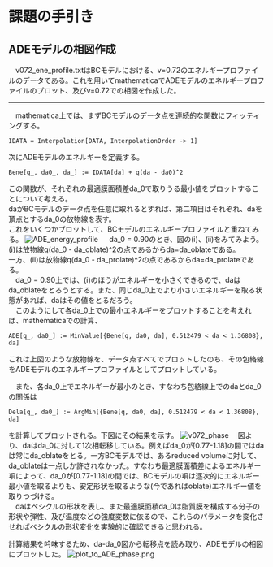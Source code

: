 # 課題の手引き
## ADEモデルの相図作成
　v072_ene_profile.txtはBCモデルにおける、v=0.72のエネルギープロファイルのデータである。これを用いてmathematicaでADEモデルのエネルギープロファイルのプロット、及びv=0.72での相図を作成した。  
 ***
 
 　mathematica上では、まずBCモデルのデータ点を連続的な関数にフィッティングする。
   ```
   IDATA = Interpolation[DATA, InterpolationOrder -> 1]
   ```      
   
   次にADEモデルのエネルギーを定義する。
   ```
   Bene[q_, da0_, da_] := IDATA[da] + q(da - da0)^2
   ```
   この関数が、それぞれの最適膜面積差da_0で取りうる最小値をプロットすることについて考える。  
   daがBCモデルのデータ点を任意に取れるとすれば、第二項目はそれぞれ、daを頂点とするda_0の放物線を表す。  
   これをいくつかプロットして、BCモデルのエネルギープロファイルと重ねてみる。
   ![ADE_energy_profile](https://github.com/chibatoshikaze/SurfaceEvolver/blob/patch-4/BCtoADE/chiba/ADE_para.png)
  　
   da_0 = 0.90のとき、図の(ⅰ)、(ⅱ)をみてみよう。
   (ⅰ)は放物線q(da_0 - da_oblate)^2の点であるからda=da_oblateである。  
   一方、(ⅱ)は放物線q(da_0 - da_prolate)^2の点であるからda=da_prolateである。  
   　da_0 = 0.90上では、(ⅰ)のほうがエネルギーを小さくできるので、daはda_oblateをとろうとする。また、同じda_0上でより小さいエネルギーを取る状態があれば、daはその値をとるだろう。  
   　このようにして各da_0上での最小エネルギーをプロットすることを考えれば、mathematicaでの計算、
   ```
   ADE[q_, da0_] := MinValue[{Bene[q, da0, da], 0.512479 < da < 1.36808}, da]
   ```
  これは上図のような放物線を、データ点すべてでプロットしたのち、その包絡線をADEモデルのエネルギープロファイルとしてプロットしている。
  
  　また、各da_0上でエネルギーが最小のとき、すなわち包絡線上でのdaとda_0の関係は
   ```
   Dela[q_, da0_] := ArgMin[{Bene[q, da0, da], 0.512479 < da < 1.36808}, da]
   ```
   を計算してプロットされる。下図にその結果を示す。
![v072_phase](https://github.com/chibatoshikaze/SurfaceEvolver/blob/patch-4/BCtoADE/chiba/v072_argmin.png)
　図より、daはda_0に対して1次相転移している。例えばda_0が[0.77-1.18]の間ではdaは常にda_oblateをとる。一方BCモデルでは、あるreduced volumeに対して、da_oblateは一点しか許されなかった。すなわち最適膜面積差によるエネルギー項によって、da_0が[0.77-1.18]の間では、BCモデルの項は逐次的にエネルギー最小値を取るよりも、安定形状を取るような(今であればoblate)エネルギー値を取りつづける。   
 　daはベシクルの形状を表し、また最適膜面積da_0は脂質膜を構成する分子の形状や弾性、及び温度などの強度変数に依るので、これらのパラメータを変化させればベシクルの形状変化を実験的に確認できると思われる。   
  
  計算結果を吟味するため、da-da_0図から転移点を読み取り、ADEモデルの相図にプロットした。
![plot_to_ADE_phase.png](https://github.com/chibatoshikaze/SurfaceEvolver/blob/patch-4/BCtoADE/chiba/plot_to_ADE_phase.png)


